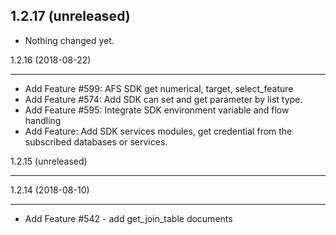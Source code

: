 1.2.17 (unreleased)
-------------------

- Nothing changed yet.


1.2.16 (2018-08-22)

-------------------

- Add Feature #599: AFS SDK get numerical, target, select_feature
- Add Feature #574: Add SDK can set and get parameter by list type.
- Add Feature #595: Integrate SDK environment variable and flow handling
- Add Feature: Add SDK services modules, get credential from the subscribed databases or services.


1.2.15 (unreleased)

-------------------


1.2.14 (2018-08-10)

-------------------

- Add Feature #542 - add get_join_table documents